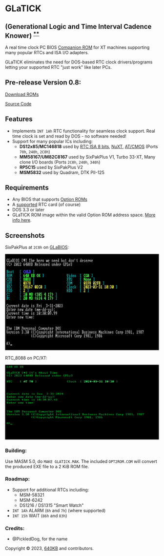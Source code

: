 # GLaTICK
## (Generational Logic and Time Interval Cadence Knower) <sup>[**](#credits)</sup> 
A real time clock PC BIOS [Companion ROM](https://github.com/640-KB/GLaBIOS/wiki/Companion-ROMs) for XT machines supporting many popular RTCs and ISA I/O adapters.

GLaTICK eliminates the need for DOS-based RTC clock drivers/programs letting your supported RTC "just work" like later PCs.

## Pre-release Version 0.8:

[Download ROMs](https://github.com/640-KB/GLaTICK/releases)

[Source Code](https://github.com/640-KB/GLaTICK/tree/main/src)

## Features

- Implements `INT 1Ah` RTC functionality for seamless clock support. Real time clock is set and read by DOS - no software needed!
- Support for many popular ICs including:
  - **DS12x85/MC146818** used by [RTC ISA 8 bits](https://www.tindie.com/products/spark2k06/rtc-isa-8-bits-very-low-profile-2/?utm_source=glabios&utm_medium=link&utm_campaign=project_buynow), [NuXT](https://monotech.fwscart.com/NuXT_v20_-_MicroATX_Turbo_XT_-_10MHz_832K_XT-IDE_Multi-IO_SVGA/p6083514_19777986.aspx), [AT/CMOS](https://hackaday.io/project/168972-rtc-isa-8-bits-pcxt) (Ports `70h`, `240h`, `2C0h`)
  - **MM58167/UM82C8167** used by SixPakPlus V1, Turbo 33-XT, Many clone I/O boards (Ports `2C0h`, `240h`, `340h`)
  - **RP5C15** used by SixPakPlus V2
  - **MSM5832** used by Quadram, DTK PII-125

## Requirements

- Any BIOS that supports [Option ROMs](https://en.wikipedia.org/wiki/Option_ROM)
- A [supported](#features) RTC card (of course)
- DOS 3.3 or later
- GLaTICK ROM image within the valid Option ROM address space.  [More info here](https://github.com/640-KB/GLaTICK/wiki/Option-ROM-How-to).

## Screenshots

SixPakPlus at `2C0h` on [GLaBIOS](https://github.com/640-KB/GLaBIOS):

![SixPakPlus GLaBIOS](https://github.com/640-KB/GLaTICK/blob/main/images/glatick_nc_gb_cga_2.png)

RTC_8088 on PC/XT:

![RTC_8088 XT](https://raw.githubusercontent.com/640-KB/GLaTICK/main/images/glatick_at_pc_mda_1.png)

### Building:

Use MASM 5.0, do `MAKE GLATICK.MAK`.  The included `OPT2ROM.COM` will convert the produced EXE file to a 2 KiB ROM file.

### Roadmap:

- Support for additional RTCs including:
  - MSM-58321
  - MSM-6242
  - DS1216 / DS1315 "Smart Watch"
- `INT 1Ah` ALARM (`6h` and `7h`) (where supported)
- `INT 15h` WAIT (`86h` and `83h`)

### Credits:

- @PickledDog, for the name

Copyright &copy; 2023, [640KB](mailto:640kb@glabios.org) and contributors.
